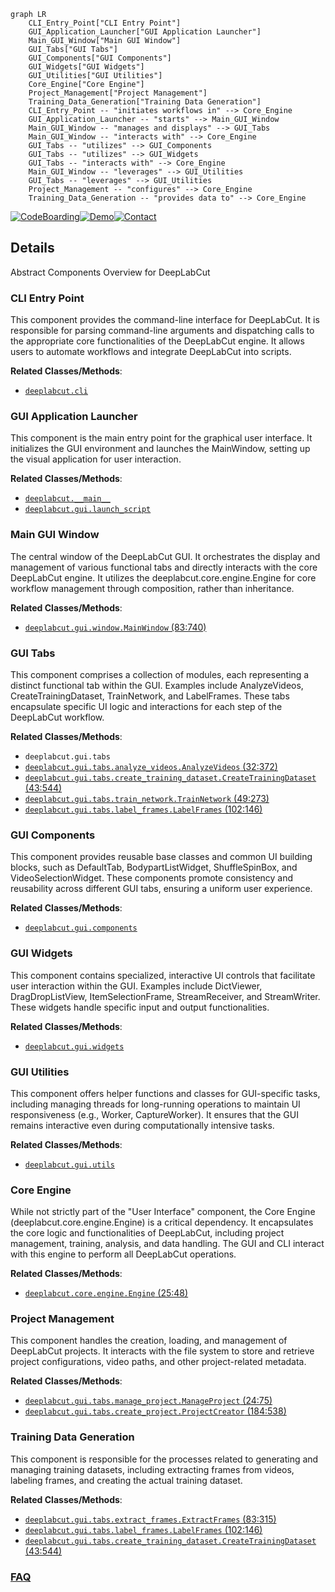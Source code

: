 ```mermaid
graph LR
    CLI_Entry_Point["CLI Entry Point"]
    GUI_Application_Launcher["GUI Application Launcher"]
    Main_GUI_Window["Main GUI Window"]
    GUI_Tabs["GUI Tabs"]
    GUI_Components["GUI Components"]
    GUI_Widgets["GUI Widgets"]
    GUI_Utilities["GUI Utilities"]
    Core_Engine["Core Engine"]
    Project_Management["Project Management"]
    Training_Data_Generation["Training Data Generation"]
    CLI_Entry_Point -- "initiates workflows in" --> Core_Engine
    GUI_Application_Launcher -- "starts" --> Main_GUI_Window
    Main_GUI_Window -- "manages and displays" --> GUI_Tabs
    Main_GUI_Window -- "interacts with" --> Core_Engine
    GUI_Tabs -- "utilizes" --> GUI_Components
    GUI_Tabs -- "utilizes" --> GUI_Widgets
    GUI_Tabs -- "interacts with" --> Core_Engine
    Main_GUI_Window -- "leverages" --> GUI_Utilities
    GUI_Tabs -- "leverages" --> GUI_Utilities
    Project_Management -- "configures" --> Core_Engine
    Training_Data_Generation -- "provides data to" --> Core_Engine
```

[![CodeBoarding](https://img.shields.io/badge/Generated%20by-CodeBoarding-9cf?style=flat-square)](https://github.com/CodeBoarding/GeneratedOnBoardings)[![Demo](https://img.shields.io/badge/Try%20our-Demo-blue?style=flat-square)](https://www.codeboarding.org/demo)[![Contact](https://img.shields.io/badge/Contact%20us%20-%20contact@codeboarding.org-lightgrey?style=flat-square)](mailto:contact@codeboarding.org)

## Details

Abstract Components Overview for DeepLabCut

### CLI Entry Point
This component provides the command-line interface for DeepLabCut. It is responsible for parsing command-line arguments and dispatching calls to the appropriate core functionalities of the DeepLabCut engine. It allows users to automate workflows and integrate DeepLabCut into scripts.


**Related Classes/Methods**:

- <a href="https://github.com/DeepLabCut/DeepLabCut/blob/main/deeplabcut/cli.py" target="_blank" rel="noopener noreferrer">`deeplabcut.cli`</a>


### GUI Application Launcher
This component is the main entry point for the graphical user interface. It initializes the GUI environment and launches the MainWindow, setting up the visual application for user interaction.


**Related Classes/Methods**:

- <a href="https://github.com/DeepLabCut/DeepLabCut/blob/main/deeplabcut/__main__.py" target="_blank" rel="noopener noreferrer">`deeplabcut.__main__`</a>
- <a href="https://github.com/DeepLabCut/DeepLabCut/blob/main/deeplabcut/gui/launch_script.py" target="_blank" rel="noopener noreferrer">`deeplabcut.gui.launch_script`</a>


### Main GUI Window
The central window of the DeepLabCut GUI. It orchestrates the display and management of various functional tabs and directly interacts with the core DeepLabCut engine. It utilizes the deeplabcut.core.engine.Engine for core workflow management through composition, rather than inheritance.


**Related Classes/Methods**:

- <a href="https://github.com/DeepLabCut/DeepLabCut/blob/main/deeplabcut/gui/window.py#L83-L740" target="_blank" rel="noopener noreferrer">`deeplabcut.gui.window.MainWindow` (83:740)</a>


### GUI Tabs
This component comprises a collection of modules, each representing a distinct functional tab within the GUI. Examples include AnalyzeVideos, CreateTrainingDataset, TrainNetwork, and LabelFrames. These tabs encapsulate specific UI logic and interactions for each step of the DeepLabCut workflow.


**Related Classes/Methods**:

- `deeplabcut.gui.tabs`
- <a href="https://github.com/DeepLabCut/DeepLabCut/blob/main/deeplabcut/gui/tabs/analyze_videos.py#L32-L372" target="_blank" rel="noopener noreferrer">`deeplabcut.gui.tabs.analyze_videos.AnalyzeVideos` (32:372)</a>
- <a href="https://github.com/DeepLabCut/DeepLabCut/blob/main/deeplabcut/gui/tabs/create_training_dataset.py#L43-L544" target="_blank" rel="noopener noreferrer">`deeplabcut.gui.tabs.create_training_dataset.CreateTrainingDataset` (43:544)</a>
- <a href="https://github.com/DeepLabCut/DeepLabCut/blob/main/deeplabcut/gui/tabs/train_network.py#L49-L273" target="_blank" rel="noopener noreferrer">`deeplabcut.gui.tabs.train_network.TrainNetwork` (49:273)</a>
- <a href="https://github.com/DeepLabCut/DeepLabCut/blob/main/deeplabcut/gui/tabs/label_frames.py#L102-L146" target="_blank" rel="noopener noreferrer">`deeplabcut.gui.tabs.label_frames.LabelFrames` (102:146)</a>


### GUI Components
This component provides reusable base classes and common UI building blocks, such as DefaultTab, BodypartListWidget, ShuffleSpinBox, and VideoSelectionWidget. These components promote consistency and reusability across different GUI tabs, ensuring a uniform user experience.


**Related Classes/Methods**:

- <a href="https://github.com/DeepLabCut/DeepLabCut/blob/main/deeplabcut/gui/components.py" target="_blank" rel="noopener noreferrer">`deeplabcut.gui.components`</a>


### GUI Widgets
This component contains specialized, interactive UI controls that facilitate user interaction within the GUI. Examples include DictViewer, DragDropListView, ItemSelectionFrame, StreamReceiver, and StreamWriter. These widgets handle specific input and output functionalities.


**Related Classes/Methods**:

- <a href="https://github.com/DeepLabCut/DeepLabCut/blob/main/deeplabcut/gui/widgets.py" target="_blank" rel="noopener noreferrer">`deeplabcut.gui.widgets`</a>


### GUI Utilities
This component offers helper functions and classes for GUI-specific tasks, including managing threads for long-running operations to maintain UI responsiveness (e.g., Worker, CaptureWorker). It ensures that the GUI remains interactive even during computationally intensive tasks.


**Related Classes/Methods**:

- <a href="https://github.com/DeepLabCut/DeepLabCut/blob/main/deeplabcut/gui/utils.py" target="_blank" rel="noopener noreferrer">`deeplabcut.gui.utils`</a>


### Core Engine
While not strictly part of the "User Interface" component, the Core Engine (deeplabcut.core.engine.Engine) is a critical dependency. It encapsulates the core logic and functionalities of DeepLabCut, including project management, training, analysis, and data handling. The GUI and CLI interact with this engine to perform all DeepLabCut operations.


**Related Classes/Methods**:

- <a href="https://github.com/DeepLabCut/DeepLabCut/blob/main/deeplabcut/core/engine.py#L25-L48" target="_blank" rel="noopener noreferrer">`deeplabcut.core.engine.Engine` (25:48)</a>


### Project Management
This component handles the creation, loading, and management of DeepLabCut projects. It interacts with the file system to store and retrieve project configurations, video paths, and other project-related metadata.


**Related Classes/Methods**:

- <a href="https://github.com/DeepLabCut/DeepLabCut/blob/main/deeplabcut/gui/tabs/manage_project.py#L24-L75" target="_blank" rel="noopener noreferrer">`deeplabcut.gui.tabs.manage_project.ManageProject` (24:75)</a>
- <a href="https://github.com/DeepLabCut/DeepLabCut/blob/main/deeplabcut/gui/tabs/create_project.py#L184-L538" target="_blank" rel="noopener noreferrer">`deeplabcut.gui.tabs.create_project.ProjectCreator` (184:538)</a>


### Training Data Generation
This component is responsible for the processes related to generating and managing training datasets, including extracting frames from videos, labeling frames, and creating the actual training dataset.


**Related Classes/Methods**:

- <a href="https://github.com/DeepLabCut/DeepLabCut/blob/main/deeplabcut/gui/tabs/extract_frames.py#L83-L315" target="_blank" rel="noopener noreferrer">`deeplabcut.gui.tabs.extract_frames.ExtractFrames` (83:315)</a>
- <a href="https://github.com/DeepLabCut/DeepLabCut/blob/main/deeplabcut/gui/tabs/label_frames.py#L102-L146" target="_blank" rel="noopener noreferrer">`deeplabcut.gui.tabs.label_frames.LabelFrames` (102:146)</a>
- <a href="https://github.com/DeepLabCut/DeepLabCut/blob/main/deeplabcut/gui/tabs/create_training_dataset.py#L43-L544" target="_blank" rel="noopener noreferrer">`deeplabcut.gui.tabs.create_training_dataset.CreateTrainingDataset` (43:544)</a>




### [FAQ](https://github.com/CodeBoarding/GeneratedOnBoardings/tree/main?tab=readme-ov-file#faq)